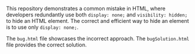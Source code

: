 This repository demonstrates a common mistake in HTML, where developers redundantly use both `display: none;` and `visibility: hidden;` to hide an HTML element.  The correct and efficient way to hide an element is to use only `display: none;`.

The `bug.html` file showcases the incorrect approach.  The `bugSolution.html` file provides the correct solution.